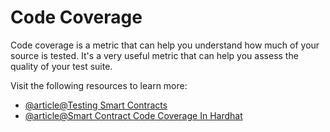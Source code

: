 # Code Coverage

Code coverage is a metric that can help you understand how much of your source is tested. It's a very useful metric that can help you assess the quality of your test suite.

Visit the following resources to learn more:

- [@article@Testing Smart Contracts](https://ethereum.org/en/developers/docs/smart-contracts/testing/)
- [@article@Smart Contract Code Coverage In Hardhat](https://medium.com/coinmonks/smart-contract-code-coverage-in-hardhat-d4a5ff6c9ba6)
